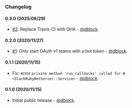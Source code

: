 ### Changelog

#### 0.3.0 (2025/09/29)

* [#2](https://github.com/slack-ruby/slack-ruby-bot-server-rtm/pull/2): Replace Travis-CI with GHA - [@dblock](https://github.com/dblock).

#### 0.2.0 (2020/11/27)

* [#1](https://github.com/slack-ruby/slack-ruby-bot-server-rtm/pull/1): Only start OAuth v1 teams with a bot token - [@dblock](https://github.com/dblock).

#### 0.1.1 (2020/11/15)

* Fix: error `private method 'run_callbacks' called for #<SlackRubyBotServer::Service>` - [@dblock](https://github.com/dblock).

#### 0.1.0 (2020/11/15)

* Initial public release - [@dblock](https://github.com/dblock).
